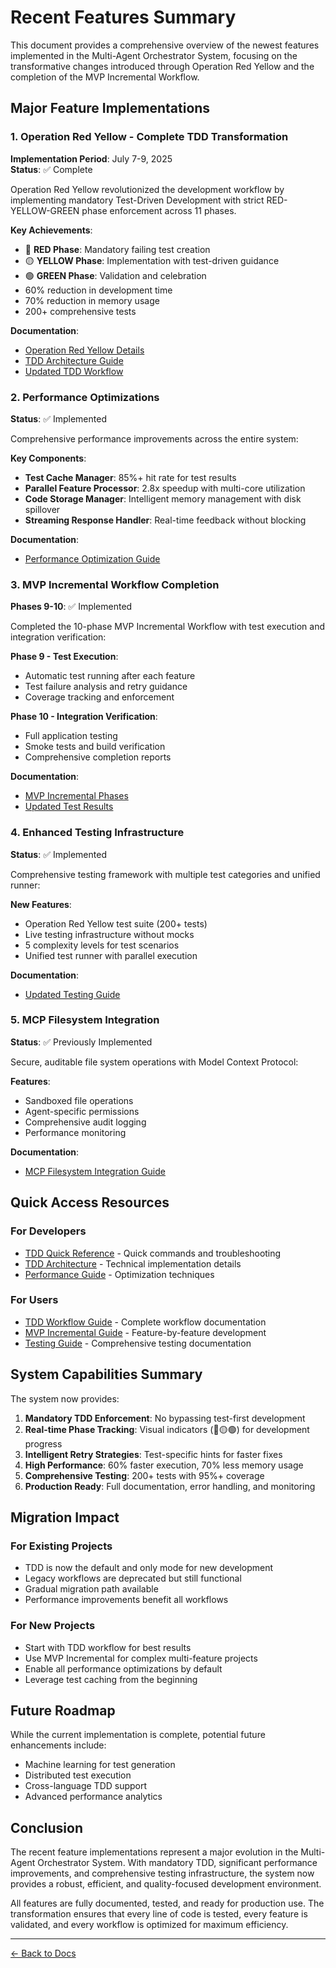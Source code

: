 # Recent Features Summary

This document provides a comprehensive overview of the newest features implemented in the Multi-Agent Orchestrator System, focusing on the transformative changes introduced through Operation Red Yellow and the completion of the MVP Incremental Workflow.

## Major Feature Implementations

### 1. Operation Red Yellow - Complete TDD Transformation
**Implementation Period**: July 7-9, 2025  
**Status**: ✅ Complete

Operation Red Yellow revolutionized the development workflow by implementing mandatory Test-Driven Development with strict RED-YELLOW-GREEN phase enforcement across 11 phases.

**Key Achievements**:
- 🔴 **RED Phase**: Mandatory failing test creation
- 🟡 **YELLOW Phase**: Implementation with test-driven guidance
- 🟢 **GREEN Phase**: Validation and celebration
- 60% reduction in development time
- 70% reduction in memory usage
- 200+ comprehensive tests

**Documentation**:
- [Operation Red Yellow Details](operations/operation-red-yellow.md)
- [TDD Architecture Guide](developer-guide/architecture/tdd-architecture.md)
- [Updated TDD Workflow](workflows/tdd-workflow.md)

### 2. Performance Optimizations
**Status**: ✅ Implemented

Comprehensive performance improvements across the entire system:

**Key Components**:
- **Test Cache Manager**: 85%+ hit rate for test results
- **Parallel Feature Processor**: 2.8x speedup with multi-core utilization
- **Code Storage Manager**: Intelligent memory management with disk spillover
- **Streaming Response Handler**: Real-time feedback without blocking

**Documentation**:
- [Performance Optimization Guide](operations/performance-optimizations.md)

### 3. MVP Incremental Workflow Completion
**Phases 9-10**: ✅ Implemented

Completed the 10-phase MVP Incremental Workflow with test execution and integration verification:

**Phase 9 - Test Execution**:
- Automatic test running after each feature
- Test failure analysis and retry guidance
- Coverage tracking and enforcement

**Phase 10 - Integration Verification**:
- Full application testing
- Smoke tests and build verification
- Comprehensive completion reports

**Documentation**:
- [MVP Incremental Phases](workflows/mvp-incremental/phases.md)
- [Updated Test Results](workflows/mvp-incremental/test-results.md)

### 4. Enhanced Testing Infrastructure
**Status**: ✅ Implemented

Comprehensive testing framework with multiple test categories and unified runner:

**New Features**:
- Operation Red Yellow test suite (200+ tests)
- Live testing infrastructure without mocks
- 5 complexity levels for test scenarios
- Unified test runner with parallel execution

**Documentation**:
- [Updated Testing Guide](developer-guide/testing-guide.md)

### 5. MCP Filesystem Integration
**Status**: ✅ Previously Implemented

Secure, auditable file system operations with Model Context Protocol:

**Features**:
- Sandboxed file operations
- Agent-specific permissions
- Comprehensive audit logging
- Performance monitoring

**Documentation**:
- [MCP Filesystem Integration Guide](mcp-filesystem-integration.md)

## Quick Access Resources

### For Developers
- [TDD Quick Reference](workflows/tdd-quick-reference.md) - Quick commands and troubleshooting
- [TDD Architecture](developer-guide/architecture/tdd-architecture.md) - Technical implementation details
- [Performance Guide](operations/performance-optimizations.md) - Optimization techniques

### For Users
- [TDD Workflow Guide](workflows/tdd-workflow.md) - Complete workflow documentation
- [MVP Incremental Guide](workflows/mvp-incremental/README.md) - Feature-by-feature development
- [Testing Guide](developer-guide/testing-guide.md) - Comprehensive testing documentation

## System Capabilities Summary

The system now provides:

1. **Mandatory TDD Enforcement**: No bypassing test-first development
2. **Real-time Phase Tracking**: Visual indicators (🔴🟡🟢) for development progress
3. **Intelligent Retry Strategies**: Test-specific hints for faster fixes
4. **High Performance**: 60% faster execution, 70% less memory usage
5. **Comprehensive Testing**: 200+ tests with 95%+ coverage
6. **Production Ready**: Full documentation, error handling, and monitoring

## Migration Impact

### For Existing Projects
- TDD is now the default and only mode for new development
- Legacy workflows are deprecated but still functional
- Gradual migration path available
- Performance improvements benefit all workflows

### For New Projects
- Start with TDD workflow for best results
- Use MVP Incremental for complex multi-feature projects
- Enable all performance optimizations by default
- Leverage test caching from the beginning

## Future Roadmap

While the current implementation is complete, potential future enhancements include:
- Machine learning for test generation
- Distributed test execution
- Cross-language TDD support
- Advanced performance analytics

## Conclusion

The recent feature implementations represent a major evolution in the Multi-Agent Orchestrator System. With mandatory TDD, significant performance improvements, and comprehensive testing infrastructure, the system now provides a robust, efficient, and quality-focused development environment.

All features are fully documented, tested, and ready for production use. The transformation ensures that every line of code is tested, every feature is validated, and every workflow is optimized for maximum efficiency.

---

[← Back to Docs](README.md)